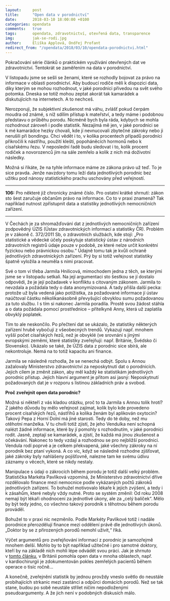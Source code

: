 ```yaml
---
layout:     post
title:      "Open data v porodnictví"
date:       2018-03-10 18:00:00 +0100
categories: opendata
comments:   true
tags:       opendata, zdravotnictví, otevřená data, transparence
img:        jak-se-rodi.jpg
author:     Eliška Applová, Ondřej Profant
redirect_from: "/opendata/2018/03/10/opendata-porodnictvi.html"
---
```


Pokračování série článků o praktickém využívání otevřených dat ve zdravotnictví. Tentokrát se zaměřením na data v porodnictví.

<!--more-->

V listopadu jsme se sešli se ženami, které se rozhodly bojovat za právo na informace v oblasti porodnictví. Aby budoucí rodiče měli k dispozici data, díky kterým se mohou rozhodnout, v jaké porodnici přivedou na svět svého potomka. Dneska se totiž mohou zeptat akorát tak kamarádek a diskutujících na internetech. A to nechceš.

Nerozporuji, že subjektivní zkušenost má váhu, zvlášť pokud čerpám moudra od známé, s níž sdílím přístup k mateřství, a tedy máme i podobnou představu o průběhu porodu. Nicméně bych byla ráda, kdybych se mohla rozhodnout zároveň i podle statistik. Nezajímá mě jen, v jaké porodnici se k mé kamarádce hezky chovali, kde jí nevnucovali zbytečné zákroky nebo ji nerušili při bondingu. Chci vědět i to, v kolika procentech případů porodníci přikročili k nástřihu, použití kleští, popoháněcích hormonů nebo k císařskému řezu. V neposlední řadě budu sledovat i to, kolik procent rodiček a novorozenců jim na sále zemřelo a kolik z nich má doživotní následky.

Možná si říkáte, že na tyhle informace máme ze zákona právo už teď. To je sice pravda. Jenže navzdory tomu leží data jednotlivých porodnic bez užitku pod nánosy statistického prachu uschovány před veřejností.

---
**106:** Pro některé již chronicky známé číslo. Pro ostatní krátké shrnutí: zákon sto šest zaručuje občanům právo na informace. Co to v praxi znamená? Tak například nutnost zpřístupnit data a statistiky jednotlivých nemocničních zařízení.

---

V Čechách je za shromažďování dat z jednotlivých nemocničních zařízení zodpovědný ÚZIS (Ústav zdravotnických informací a statistiky ČR). Problém je v zákoně č. 372/2011 Sb, o zdravotních službách, kde stojí: „Pro statistické a vědecké účely poskytuje statistický ústav z národních zdravotních registrů údaje pouze v podobě, ze které nelze určit konkrétní fyzickou nebo právnickou osobu.“ Údajně tomu tak je kvůli ochraně jednotlivých zdravotnických zařízení. Prý by si totiž veřejnost statistiky špatně vyložila a neuměla s nimi pracovat.

Své o tom ví třeba Jarmila Hnilicová, mimochodem jedna z těch, se kterými jsme se v listopadu setkali. Na její argumentaci sto šestkou se jí dostalo odpovědi, že je její požadavek v konfliktu s citovaným zákonem. Jarmila to nevzdala a požádala tedy o data anonymizovaná. A tady přišla další pecka: protože už byla vedená jako potížistka, za požadované informace jí ústav naúčtoval částku několikanásobně převyšující obvyklou sumu požadovanou za tuto službu. I s tím si nakonec Jarmila poradila. Prostě svou žádost stáhla a o data požádala pomocí prostřednice – přítelkyně Anny, která už zaplatila obvyklý poplatek.

Tím to ale neskončilo. Po přečtení dat se ukázalo, že statistiky některých zařízení hrubě vybočují z všeobecných trendů. Vykazují např. mnohem vyšší počet císařských řezů, než je obvyklé (ve srovnání s jinými evropskými zeměmi, které statistiky zveřejňují: např. Británie, Švédsko či Slovensko). Ukázalo se také, že ÚZIS data z porodnic sice sbírá, ale nekontroluje. Nemá na to totiž kapacitu ani finance.

Jarmila se následně rozhodla, že se nenechá odbýt. Spolu s Annou zažalovaly Ministerstvo zdravotnictví za neposkytnutí dat o porodnicích. Jejich cílem je změnit zákon, aby měl každý ke statistikám jednotlivých porodnic přístup. Jejich hlavní argument je přitom asi jasný: Neposkytnutí požadovaných dat je v rozporu s listinou základních práv a svobod.

**Proč zveřejnit open data porodnic?**

Možná si někteří z vás kladou otázku, proč to ta Jarmila s Annou tolik hrotí? Z jakého důvodu by mělo veřejnost zajímat, kolik bylo kde provedeno procent císařských řezů, nástřihů a kolika ženám byl aplikován oxytocin? Takový Pepa z Horní Dolní má jiné starosti. Tedy do té doby, než mu otěhotní manželka. V tu chvíli totiž zjistí, že jeho Vendulka není schopná nalézt žádné informace, které by jí pomohly s rozhodnutím, v jaké porodnici rodit. Jasně, zeptají se kamarádek, a zjistí, že každá má jinou zkušenost a očekávání. Nakonec to tedy vzdají a rozhodnou se pro nejbližší porodnici. Vendula rodí poprvé a je celkem překvapená, jaké všechny zákroky na ní porodník bez ptaní vykoná. A co víc, když se následně rozhodne zjišťovat, jaké zákroky byly nahlášeny pojišťovně, nalezne tam ke svému údivu záznamy o věcech, které se nikdy nestaly.

Manipulace s údaji o zákrocích během porodu je totiž další velký problém. Statistička Markéta Pavlíková vzpomíná, že Ministerstvo zdravotnictví dříve rozdělovalo finance mezi nemocnice podle vykázaných počtů zákroků jednotlivých zařízení. To bohužel motivovalo lékaře k jejich zvýšení, a tedy i k zásahům, které nebyly vždy nutné. Proto se systém změnil: Od roku 2008 nemají být lékaři ohodnoceni za jednotlivé úkony, ale za „celý balíček“. Mělo by být tedy jedno, co všechno takový porodník s těhotnou během porodu prováděl.

Bohužel to v praxi nic nezměnilo. Podle Markéty Pavlíkové totiž i nadále porodnice přerozdělují finance mezi oddělení právě dle jednotlivých úkonů. „Doktor by se z přirozených porodů nemohl uživit,“ říká.

Výčet argumentů pro zveřejňování informací z porodnic je samozřejmě mnohem delší. Mohlo by to být například užitečné i pro samotné doktory, kteří by na základě nich mohli lépe odvádět svou práci. Jak je shrnuto v [tomto článku](https://www.profant.eu/opendata/2017/12/12/zpristupnena-data-ve-zdravotnictvi-by-zachranovala-zivoty.html), v Británii pomohla open data v mnoha oblastech, např. v kardiochirurgii je zdokumentován pokles zemřelých pacientů během operace o tisíc ročně…

A konečně, zveřejnění statistik by jednou provždy vneslo světlo do neustále probíhajících strkanic mezi zastánci a odpůrci domácích porodů. Než se tak stane, budou po sobě neustále střílet ničím nepodloženými pseudoargumenty. A že jich není v podobných diskusích málo.
